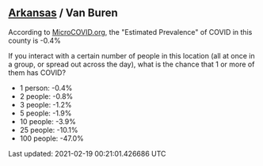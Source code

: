 
## [Arkansas](/united-states/arkansas) / Van Buren

According to [MicroCOVID.org](http://microcovid.org),
the "Estimated Prevalence" of COVID in this county is -0.4%

If you interact with a certain number of people in this location
(all at once in a group, or spread out across the day), what is the chance that
1 or more of them has COVID?

- 1 person: -0.4%
- 2 people: -0.8%
- 3 people: -1.2%
- 5 people: -1.9%
- 10 people: -3.9%
- 25 people: -10.1%
- 100 people: -47.0%

Last updated: 2021-02-19 00:21:01.426686 UTC
